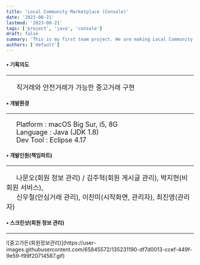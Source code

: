 ```yaml
---
title: 'Local Community Marketplace (Console)'
date: '2023-08-21'
lastmod: '2023-08-21'
tags: ['project', 'java', 'console']
draft: false
summary: 'This is my first team project. We are making Local Community Marketplace System on console. Main functions are direct dealing and safe transaction.'
authors: ['default']
---
```


#### • 기획의도

<hr>
<p style="font-size:18px;">&emsp;&ensp;직거래와 안전거래가 가능한 중고거래 구현</p>

#### • 개발환경

<hr>
<p style="font-size:18px;">
&emsp;&ensp;Platform : macOS Big Sur, i5, 8G<br>
&emsp;&ensp;Language : Java (JDK 1.8)<br>
&emsp;&ensp;Dev Tool : Eclipse 4.17
</p>

#### • 개발인원(책임파트)

<hr>
<p style="font-size:18px;">&emsp;&ensp;나문오(회원 정보 관리) / 김주혁(회원 게시글 관리), 박지현(비회원 서비스),<br>
                           &emsp;&ensp;신우철(안심거래 관리), 이찬미(시작화면, 관리자), 최진영(관리자)</p>

#### • 스크린샷(회원 정보 관리)

<hr>
![중고가든(회원정보관리)](https://user-images.githubusercontent.com/65845572/135231190-df7d0013-ccef-449f-9e59-f99f20714587.gif)
